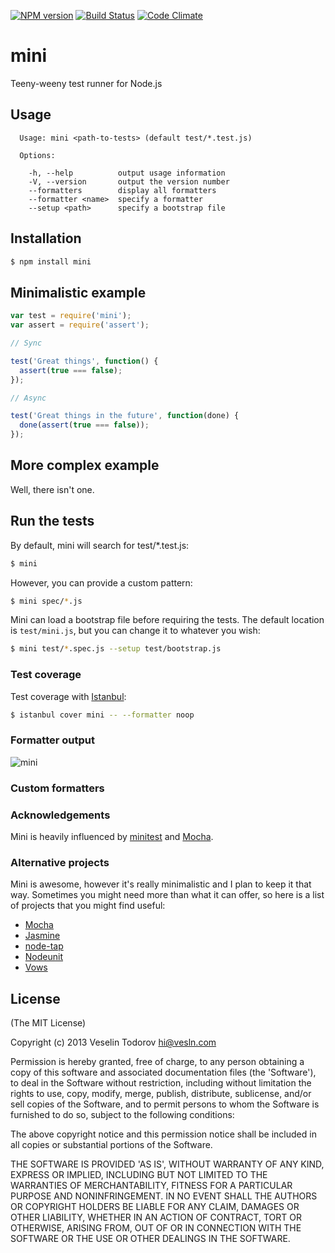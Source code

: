 [![NPM version](https://badge.fury.io/js/mini.png)](http://badge.fury.io/js/mini)
[![Build Status](https://secure.travis-ci.org/vesln/mini.png)](http://travis-ci.org/vesln/mini)
[![Code Climate](https://codeclimate.com/github/vesln/mini.png)](https://codeclimate.com/github/vesln/mini)

# mini

Teeny-weeny test runner for Node.js

## Usage

```
  Usage: mini <path-to-tests> (default test/*.test.js)

  Options:

    -h, --help          output usage information
    -V, --version       output the version number
    --formatters        display all formatters
    --formatter <name>  specify a formatter
    --setup <path>      specify a bootstrap file
```

## Installation

```bash
$ npm install mini
```

## Minimalistic example

```js
var test = require('mini');
var assert = require('assert');

// Sync

test('Great things', function() {
  assert(true === false);
});

// Async

test('Great things in the future', function(done) {
  done(assert(true === false));
});
```

## More complex example

Well, there isn't one.

## Run the tests

By default, mini will search for test/*.test.js:

```bash
$ mini
```

However, you can provide a custom pattern:

```bash
$ mini spec/*.js
```

Mini can load a bootstrap file before requiring the tests. The default
location is `test/mini.js`, but you can change it to whatever you wish:

```bash
$ mini test/*.spec.js --setup test/bootstrap.js
```

### Test coverage

Test coverage with [Istanbul](https://github.com/gotwarlost/istanbul):

```bash
$ istanbul cover mini -- --formatter noop
```

### Formatter output

![mini](http://f.cl.ly/items/3H0J403D0I07303a340q/Screen%20Shot%202013-11-30%20at%2010.44.44%20PM.png)

### Custom formatters

### Acknowledgements

Mini is heavily influenced by [minitest](https://github.com/seattlerb/minitest)
and [Mocha](https://github.com/visionmedia/mocha).

### Alternative projects

Mini is awesome, however it's really minimalistic and I plan to keep it that way. Sometimes you might need more
than what it can offer, so here is a list of projects that you might find useful:

- [Mocha](https://github.com/visionmedia/mocha)
- [Jasmine](https://github.com/mhevery/jasmine-node)
- [node-tap](https://github.com/isaacs/node-tap)
- [Nodeunit](https://github.com/caolan/nodeunit)
- [Vows](https://github.com/cloudhead/vows)

## License

(The MIT License)

Copyright (c) 2013 Veselin Todorov <hi@vesln.com>

Permission is hereby granted, free of charge, to any person obtaining
a copy of this software and associated documentation files (the
'Software'), to deal in the Software without restriction, including
without limitation the rights to use, copy, modify, merge, publish,
distribute, sublicense, and/or sell copies of the Software, and to
permit persons to whom the Software is furnished to do so, subject to
the following conditions:

The above copyright notice and this permission notice shall be
included in all copies or substantial portions of the Software.

THE SOFTWARE IS PROVIDED 'AS IS', WITHOUT WARRANTY OF ANY KIND,
EXPRESS OR IMPLIED, INCLUDING BUT NOT LIMITED TO THE WARRANTIES OF
MERCHANTABILITY, FITNESS FOR A PARTICULAR PURPOSE AND NONINFRINGEMENT.
IN NO EVENT SHALL THE AUTHORS OR COPYRIGHT HOLDERS BE LIABLE FOR ANY
CLAIM, DAMAGES OR OTHER LIABILITY, WHETHER IN AN ACTION OF CONTRACT,
TORT OR OTHERWISE, ARISING FROM, OUT OF OR IN CONNECTION WITH THE
SOFTWARE OR THE USE OR OTHER DEALINGS IN THE SOFTWARE.
